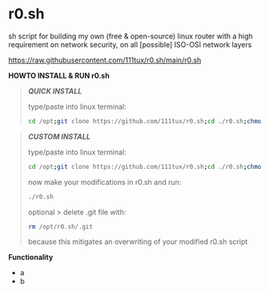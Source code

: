 # r0.sh
sh script for building my own (free & open-source) linux router with a high requirement on network security, on all [possible] ISO-OSI network layers

https://raw.githubusercontent.com/111tux/r0.sh/main/r0.sh

**HOWTO INSTALL & RUN r0.sh**

>***QUICK INSTALL***
>
>type/paste into linux terminal:
>```bash
>cd /opt;git clone https://github.com/111tux/r0.sh;cd ./r0.sh;chmod +x ./r0.sh;./r0.sh
>```

>***CUSTOM INSTALL***
>
>type/paste into linux terminal:
>```bash
>cd /opt;git clone https://github.com/111tux/r0.sh;cd ./r0.sh;chmod +x ./r0.sh
>```
>now make your modifications in r0.sh and run:
>```bash
>./r0.sh
>```
>optional > delete .git file with:
>```bash
>rm /opt/r0.sh/.git
>```
>because this mitigates an overwriting of your modified r0.sh script

**Functionality**
* a
* b
